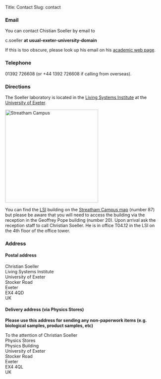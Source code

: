 Title: Contact
Slug: contact

### Email<a name="email"></a>

You can contact Chistian Soeller by email to

c.soeller __at__ __usual-exeter-university-domain__

If this is too obscure, please look up his email on his [academic web page](http://emps.exeter.ac.uk/physics-astronomy/staff/cs463).

### Telephone<a name="phone"></a>

01392 726608 (or +44 1392 726608 if calling from overseas).

### Directions<a name="directions"></a>

The Soeller laboratory is located in the [Living Systems Institute](http://www.exeter.ac.uk/livingsystems/) at the [University of Exeter](http://www.exeter.ac.uk/).

<a HREF=http://www.exeter.ac.uk/visit/directions/streathammap/><img width="300" src="{filename}/images/misc/StreathamCampus.png" alt="Streatham Campus"></a>

You can find the [LSI](http://www.exeter.ac.uk/livingsystems/) building on the [Streatham Campus map](http://www.exeter.ac.uk/visit/directions/streathammap/) (number 87) but please be aware that you will need to access the building via the reception in the Geoffrey Pope building (number 20). Upon arrival ask the reception staff to call Christian Soeller. He is in office T04.12 in the LSI on the 4th floor of the office tower.

### Address<a name="address"></a>

#### Postal address

Christian Soeller <br>
Living Systems Institute <br>
University of Exeter <br>
Stocker Road <br>
Exeter <br>
EX4 4QD <br>
UK

#### Delivery address (via Physics Stores)

__Please use this address for sending any non-paperwork items (e.g. biological samples, product samples, etc)__ 

To the attention of Christian Soeller <br>
Physics Stores <br>
Physics Building <br>
University of Exeter <br>
Stocker Road <br>
Exeter <br>
EX4 4QL <br>
UK
